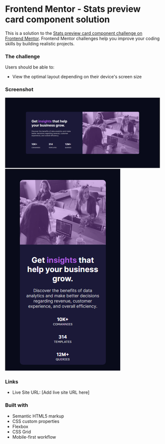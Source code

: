 # Frontend Mentor - Stats preview card component solution

This is a solution to the [Stats preview card component challenge on Frontend Mentor](https://www.frontendmentor.io/challenges/stats-preview-card-component-8JqbgoU62). Frontend Mentor challenges help you improve your coding skills by building realistic projects. 


### The challenge

Users should be able to:

- View the optimal layout depending on their device's screen size

### Screenshot

![](./images/Desk.png)
![](./images/mob.png)


### Links

- Live Site URL: [Add live site URL here]

### Built with

- Semantic HTML5 markup
- CSS custom properties
- Flexbox
- CSS Grid
- Mobile-first workflow

